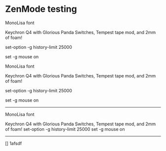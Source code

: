 # ZenMode testing

MonoLisa font

Keychron Q4 with Glorious Panda Switches, Tempest tape mod, and 2mm of foam!

set-option -g history-limit 25000

set -g mouse on

MonoLisa font

Keychron Q4 with Glorious Panda Switches, Tempest tape mod, and 2mm of foam!

set-option -g history-limit 25000

set -g mouse on

---

MonoLisa font

Keychron Q4 with Glorious Panda Switches, Tempest tape mod, and 2mm of foam!
set-option -g history-limit 25000
set -g mouse on

---

[] 1afsdf
